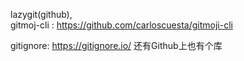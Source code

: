 lazygit(github),      
gitmoj-cli : https://github.com/carloscuesta/gitmoji-cli    

gitignore: https://gitignore.io/ 还有Github上也有个库    